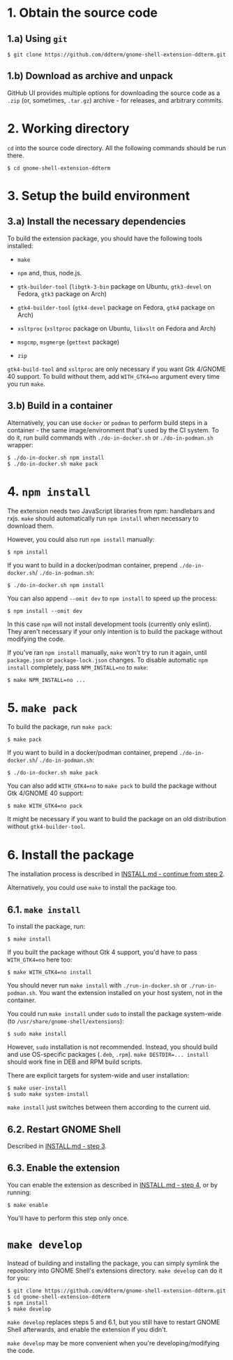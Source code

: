 # 1. Obtain the source code

## 1.a) Using `git`

    $ git clone https://github.com/ddterm/gnome-shell-extension-ddterm.git

## 1.b) Download as archive and unpack

GitHub UI provides multiple options for downloading the source code as a `.zip`
(or, sometimes, `.tar.gz`) archive - for releases, and arbitrary commits.

# 2. Working directory

`cd` into the source code directory. All the following commands should be run
there.

    $ cd gnome-shell-extension-ddterm

# 3. Setup the build environment

## 3.a) Install the necessary dependencies

To build the extension package, you should have the following tools installed:

- `make`

- `npm` and, thus, node.js.

- `gtk-builder-tool` (`libgtk-3-bin` package on Ubuntu, `gtk3-devel` on Fedora,
`gtk3` package on Arch)

- `gtk4-builder-tool` (`gtk4-devel` package on Fedora, `gtk4` package on Arch)

- `xsltproc` (`xsltproc` package on Ubuntu, `libxslt` on Fedora and Arch)

- `msgcmp`, `msgmerge` (`gettext` package)

- `zip`

`gtk4-build-tool` and `xsltproc` are only necessary if you want Gtk 4/GNOME 40
support. To build without them, add `WITH_GTK4=no` argument every time you run
`make`.

## 3.b) Build in a container

Alternatively, you can use `docker` or `podman` to perform build steps in a
container - the same image/environment that's used by the CI system. To do it,
run build commands with `./do-in-docker.sh` or `./do-in-podman.sh` wrapper:

    $ ./do-in-docker.sh npm install
    $ ./do-in-docker.sh make pack

# 4. `npm install`

The extension needs two JavaScript libraries from npm: handlebars and rxjs.
`make` should automatically run `npm install` when necessary to download them.

However, you could also run `npm install` manually:

    $ npm install

If you want to build in a docker/podman container, prepend `./do-in-docker.sh`/
`./do-in-podman.sh`:

    $ ./do-in-docker.sh npm install

You can also append `--omit dev` to `npm install` to speed up the process:

    $ npm install --omit dev

In this case `npm` will not install development tools (currently only eslint).
They aren't necessary if your only intention is to build the package without
modifying the code.

If you've ran `npm install` manually, `make` won't try to run it again, until
`package.json` or `package-lock.json` changes. To disable automatic
`npm install` completely, pass `NPM_INSTALL=no` to `make`:

    $ make NPM_INSTALL=no ...

# 5. `make pack`

To build the package, run `make pack`:

    $ make pack

If you want to build in a docker/podman container, prepend `./do-in-docker.sh`/
`./do-in-podman.sh`:

    $ ./do-in-docker.sh make pack

You can also add `WITH_GTK4=no` to `make pack` to build the package without
Gtk 4/GNOME 40 support:

    $ make WITH_GTK4=no pack

It might be necessary if you want to build the package on an old distribution
without `gtk4-builder-tool`.

# 6. Install the package

The installation process is described in
[INSTALL.md - continue from step 2](INSTALL.md#2-install-the-package).

Alternatively, you could use `make` to install the package too.

## 6.1. `make install`

To install the package, run:

    $ make install

If you built the package without Gtk 4 support, you'd have to pass
`WITH_GTK4=no` here too:

    $ make WITH_GTK4=no install

You should never run `make install` with `./run-in-docker.sh` or
`./run-in-podman.sh`. You want the extension installed on your host system, not
in the container.

You could run `make install` under `sudo` to install the package system-wide
(to `/usr/share/gnome-shell/extensions`):

    $ sudo make install

However, `sudo` installation is not recommended. Instead, you should build and
use OS-specific packages (`.deb`, `.rpm`). `make DESTDIR=... install` should
work fine in DEB and RPM build scripts.

There are explicit targets for system-wide and user installation:

    $ make user-install
    $ sudo make system-install

`make install` just switches between them according to the current uid.

## 6.2. Restart GNOME Shell

Described in [INSTALL.md - step 3](INSTALL.md#3-restart-gnome-shell).

## 6.3. Enable the extension

You can enable the extension as described in
[INSTALL.md - step 4](INSTALL.md#4-enable-the-extension), or by running:

    $ make enable

You'll have to perform this step only once.

# `make develop`

Instead of building and installing the package, you can simply symlink the
repository into GNOME Shell's extensions directory. `make develop` can do it
for you:

    $ git clone https://github.com/ddterm/gnome-shell-extension-ddterm.git
    $ cd gnome-shell-extension-ddterm
    $ npm install
    $ make develop

`make develop` replaces steps 5 and 6.1, but you still have to restart GNOME
Shell afterwards, and enable the extension if you didn't.

`make develop` may be more convenient when you're developing/modifying the code.
